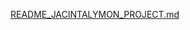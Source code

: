 [README_JACINTALYMON_PROJECT.md](https://github.com/user-attachments/files/20220223/README_JACINTALYMON_PROJECT.md)
